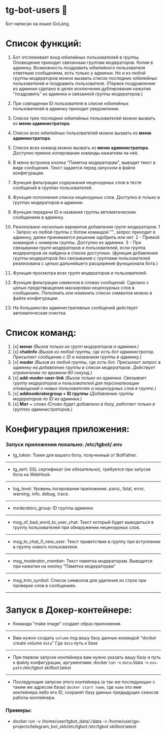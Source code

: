 # tg-bot-users 🤖

Бот написан на языке GoLang.

# Список функций:


1. Бот отслеживает вход юбилейных пользователей в группы. Оповещение приходит связанным группам модераторов. 
   Копия в админку. Возможность поздравить юбилейного пользователя ответным сообщением, есть только у админки.
   Но и из любой группы модераторов можно вызвать список последних юбилейных пользователей и поздравить пользователя.
   (Первое поздравление из админки сделано в целях исключения дублирования нажатия "поздравить" из 
   админки и связанной группы модераторов.)

2. При совпадении ID пользователя в списке юбилейных пользователей в админку приходит уведомление.
3. Список трех последних юбилейных пользователей можно вызвать из **меню администратора**.
4. Список всех юбилейных пользователей можно вызвать из **меню администратора**.
5. Список всех команд можно вызвать из **меню администратора**. Доступно прямое копирование команды нажатием на неё.
6. В меню встроена кнопка "Памятка модераторам", выводит текст в виде сообщения. Текст задается перед запуском в файле конфигурации.
7. Функция фильтрации содержания нецензурных слов в тесте сообщений в группах пользователей.
8. Функция пополнения списка нецензурных слов. Доступно в только в группах модераторов и админке.
9. Функция передачи ID и названия группы автоматическим сообщением в админку.
10. Реализовано несколько вариантов добавления групп модераторов:
    1 - Запрос из любой группы с ботом командой "", запрос приходит в админку, далее принимается решение одобрить или нет.
    2 - Примой командой с номером группы. Доступно из админки.
    3 - При связывании групп модераторов и пользователей, если группа модераторов не найдена в списке доступных.
    (функция добавления группы модераторов без связывания с группами пользователей реализована с целью дальнейшего расширения функционала бота.)
11. Функция просмотра всех групп модераторов и пользователей.
12. Функция фильтрации символов в словах сообщений. Сделано с целью предотвращения маскировки нецензурных слов в сообщениях.
    Пополнить или изменить список символов можно в файле конфигурации.
13. На большинство административных сообщений действует автоматическая очистка.




# Список команд:

1. [x] **меню** _(Вызов только из групп модераторов и админки.)_
2. [x] **chatinfo** _(Вызов из любой группы, где есть бот администратор. Присылает сообщение с ID и названием группы в админку.)_
3. [x] **moder** _(Вызов из любой группы, где есть бот. Присылает запрос в админку на добавление группы в список
   модераторов. Действует ограничение по времени 60 секунд.)_
4. [x] **add-moder-user-link** _(Вызов только из админки. Связывает группу модераторов и пользователей для
   персонализации оповещений о новых пользователях и нецензурных слов в группе.)_
5. [x] **addmoderatorgroup + ID группы** _(Добавление группы модераторов по ID из админки.)_
6. [x] **Мат** + слово _(Слово будет добавлено в базу, работает только в группах администраторов.)_


# Конфигурация приложения:

### Запуск приложения локально: /etc/tgbot/.env

- tg_token: Токен для вашего бота, полученный от BotFather.
---
- tg_sert: SSL сертификат (не обязательно), требуется при запуске бота на WebHook.
---
- log_level: Уровень логирования приложения. panic, fatal, error, warning, info, debug, trace.
---
- moderators_group: ID группы админки
---
- msg_of_bad_word_to_user_chat: Текст который будет выводиться в группу пользователей при обнаружении нецензурных слов.
---
- msg_to_chat_if_new_user: Текст приветствия в группу при вступлении в группу нового пользователя.
---
- msg_moderator_member: Текст памятка модераторам. Выводится при нажатии на кнопку "Памятка модераторам"
---
- msg_trim_symbol: Список символов для удаления из строк при проверке слов в сообщениях.
---

# Запуск в Докер-контейнере:

- Команда "make image" создает образ приложения.
---
- Вам нужно создать `volume` под вашу базу данных командой "docker create volume `data`"
  Где `data` путь к базе
---
- При первом запуске контейнера вам нужно указать вашу базу и путь к файлу конфигурации, аргументами:
  docker run -v `data`:/data -v `env-path`:/etc/tgbot skillbot:latest
---
- Последующие запуски этого контейнера (а так-же последующих с таким же адресом базы) `docker start name`, где `name` это имя контейнера либо его ID, 
  сохранят базу данных предыдущих сеансов работы контейнера.

### Примеры:

- docker run -v /home/user/tgbot_data/:/data -v /home/user/go-projects/telegram_bot_skb/etc/tgbot:/etc/tgbot skillbot:latest 